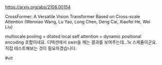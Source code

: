 https://arxiv.org/abs/2108.00154

CrossFormer: A Versatile Vision Transformer Based on Cross-scale Attention (Wenxiao Wang, Lu Yao, Long Chen, Deng Cai, Xiaofei He, Wei Liu)

multiscale pooling + dilated local self attention + dynamic positional encoding 조합이네요. 디텍션에서 swin을 깨는 결과를 보여주는데...1x 스케쥴이군요. 직접 테스트해보는 것이 필요하겠습니다.

#vit 